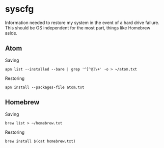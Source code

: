 # syscfg
Information needed to restore my system in the event of a hard drive failure. This should be OS independent for the most part, things like Homebrew aside.

## Atom

Saving

`apm list --installed --bare | grep '^[^@]\+' -o > ~/atom.txt`

Restoring

`apm install --packages-file atom.txt`

## Homebrew

Saving 

`brew list > ~/homebrew.txt`

Restoring

`brew install $(cat homebrew.txt)`
